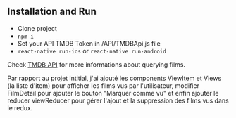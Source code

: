 ## Installation and Run

* Clone project
* `npm i`
* Set your API TMDB Token in /API/TMDBApi.js file
* `react-native run-ios` or `react-native run-android`

Check [TMDB API](https://www.themoviedb.org/documentation/api) for more informations about querying films.

Par rapport au projet intitial, j'ai ajouté les components ViewItem et Views (la liste d'item) pour afficher les films vus par l'utilisateur, modifier FilmDetail pour ajouter le bouton "Marquer comme vu" et enfin ajouter le reducer viewReducer pour gérer l'ajout et la suppression des films vus dans le redux.
